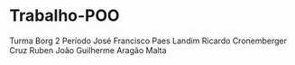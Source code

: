 # Trabalho-POO

Turma Borg 2 Período
José Francisco Paes Landim
Ricardo Cronemberger Cruz Ruben
João Guilherme Aragão Malta
